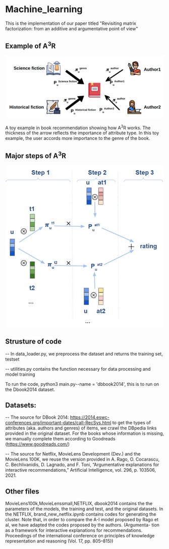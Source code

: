 # Machine_learning
This is the implementation of our paper titled "Revisiting matrix factorization: from an additive and argumentative point of view"  

## Example of A<sup>3</sup>R

![A toy example in book recommendation showing how A<sup>3</sup>R works. The thickness of the arrow reflects the importance of attribute type. In this toy example, the user accords more importance to the genre of the book.](https://github.com/anonymouscodeforpaper/machine_learning/blob/master/framework_dsaa.png)

A toy example in book recommendation showing how A<sup>3</sup>R works. The thickness of the arrow reflects the importance of attribute type. In this toy example, the user accords more importance to the genre of the book.

## Major steps of A<sup>3</sup>R

![The major steps of A<sup>3</sup>R](https://github.com/anonymouscodeforpaper/machine_learning/blob/master/zhuzhu.png)

## Strusture of code
-- In data_loader.py, we preprocess the dataset and returns the training set, testset

-- utilities.py contains the function necessary for data processing and model training


To run the code, python3 main.py--name = 'dbbook2014', this is to run on the Dbook2014 dataset.


## Datasets:

-- The source for DBook 2014: https://2014.eswc-conferences.org/important-dates/call-RecSys.html to get the types of attributes (aka. authors and genres) of items, we crawl the DBpedia links provided in the original dataset. For the books whose information is missing, we manually complete them according to Goodreads (https://www.goodreads.com/)

-- The source for Netflix, MovieLens Development (Dev.) and the MovieLens 100K, we reuse the version provided in A. Rago, O. Cocarascu, C. Bechlivanidis, D. Lagnado, and F. Toni, “Argumentative explanations for interactive recommendations,” Artificial Intelligence, vol. 296, p. 103506, 2021.

## Other files
MovieLens100k,MovieLenssmall,NETFLIX, dbook2014 contains the the parameters of the models, the training and test, and the original datasets. In the NETFLIX, brand_new_netflix.ipynb contains codes for generating the cluster. Note that, in order to compare the A-I model proposed by Rago et al, we have adapted the codes proposed by the authors. (Argumenta-
tion as a framework for interactive explanations for recommendations.
Proceedings of the international conference on principles of knowledge
representation and reasoning (Vol. 17, pp. 805–815))
